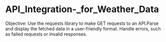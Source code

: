 # API_Integration-_for_Weather_Data

Objective: Use the requests library to make GET requests to an API.Parse and display the fetched data in a user-friendly
format.
Handle errors, such as failed requests or invalid
responses.
